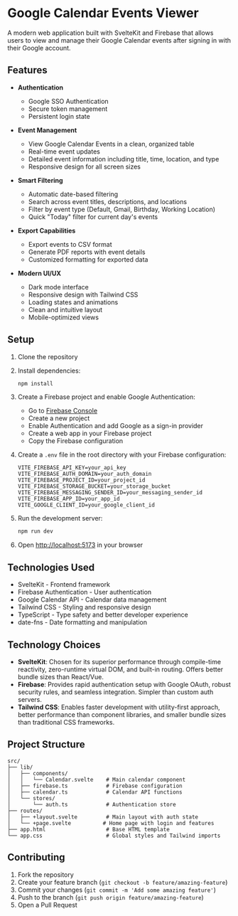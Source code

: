 # Google Calendar Events Viewer

A modern web application built with SvelteKit and Firebase that allows users to view and manage their Google Calendar events after signing in with their Google account.

## Features

- **Authentication**
  - Google SSO Authentication
  - Secure token management
  - Persistent login state

- **Event Management**
  - View Google Calendar Events in a clean, organized table
  - Real-time event updates
  - Detailed event information including title, time, location, and type
  - Responsive design for all screen sizes

- **Smart Filtering**
  - Automatic date-based filtering
  - Search across event titles, descriptions, and locations
  - Filter by event type (Default, Gmail, Birthday, Working Location)
  - Quick "Today" filter for current day's events

- **Export Capabilities**
  - Export events to CSV format
  - Generate PDF reports with event details
  - Customized formatting for exported data

- **Modern UI/UX**
  - Dark mode interface
  - Responsive design with Tailwind CSS
  - Loading states and animations
  - Clean and intuitive layout
  - Mobile-optimized views

## Setup

1. Clone the repository
2. Install dependencies:
   ```bash
   npm install
   ```

3. Create a Firebase project and enable Google Authentication:
   - Go to [Firebase Console](https://console.firebase.google.com/)
   - Create a new project
   - Enable Authentication and add Google as a sign-in provider
   - Create a web app in your Firebase project
   - Copy the Firebase configuration

4. Create a `.env` file in the root directory with your Firebase configuration:
   ```
   VITE_FIREBASE_API_KEY=your_api_key
   VITE_FIREBASE_AUTH_DOMAIN=your_auth_domain
   VITE_FIREBASE_PROJECT_ID=your_project_id
   VITE_FIREBASE_STORAGE_BUCKET=your_storage_bucket
   VITE_FIREBASE_MESSAGING_SENDER_ID=your_messaging_sender_id
   VITE_FIREBASE_APP_ID=your_app_id
   VITE_GOOGLE_CLIENT_ID=your_google_client_id
   ```

5. Run the development server:
   ```bash
   npm run dev
   ```

6. Open [http://localhost:5173](http://localhost:5173) in your browser

## Technologies Used

- SvelteKit - Frontend framework
- Firebase Authentication - User authentication
- Google Calendar API - Calendar data management
- Tailwind CSS - Styling and responsive design
- TypeScript - Type safety and better developer experience
- date-fns - Date formatting and manipulation

## Technology Choices

- **SvelteKit**: Chosen for its superior performance through compile-time reactivity, zero-runtime virtual DOM, and built-in routing. Offers better bundle sizes than React/Vue.
- **Firebase**: Provides rapid authentication setup with Google OAuth, robust security rules, and seamless integration. Simpler than custom auth servers.
- **Tailwind CSS**: Enables faster development with utility-first approach, better performance than component libraries, and smaller bundle sizes than traditional CSS frameworks.

## Project Structure

```
src/
├── lib/
│   ├── components/
│   │   └── Calendar.svelte    # Main calendar component
│   ├── firebase.ts            # Firebase configuration
│   ├── calendar.ts            # Calendar API functions
│   └── stores/
│       └── auth.ts            # Authentication store
├── routes/
│   ├── +layout.svelte         # Main layout with auth state
│   └── +page.svelte          # Home page with login and features
├── app.html                   # Base HTML template
└── app.css                    # Global styles and Tailwind imports
```

## Contributing

1. Fork the repository
2. Create your feature branch (`git checkout -b feature/amazing-feature`)
3. Commit your changes (`git commit -m 'Add some amazing feature'`)
4. Push to the branch (`git push origin feature/amazing-feature`)
5. Open a Pull Request


